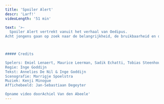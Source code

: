 ```yaml
---
title: 'Spoiler Alert'
descr: 'Larf!'
videoLength: '51 min'

text: '>-
  Spoiler Alert vertrekt vanuit het verhaal van Oedipus.  
Acht jongens gaan op zoek naar de belangrijkheid, de bruikbaarheid en de onvoorwaardelijkheid van hun relatie met hun ma. Geen klassiek verhaal, maar een pak anekdotes, stoere verhalen, verloren liefdes en dilemma’s.

‍

##### Credits

Spelers: Emiel Lenaert, Maurice Leerman, Sadik Echatti, Tobias Steenhout, Jaak Daemen, Stan Vertommen, Manos Siozos, Emmanuel Schutyser, Joppe De Campeneere  
Regie: Inge Goddijn  
Tekst: Annelies De Nil & Inge Goddijn  
Scenografie: Marrigje Spoelstra  
Muziek: Kenji Minogue  
Affichebeeld: Jan-Sebastiaan Degeyter

Opname video doorAchiel Van den Abeele'
---
```

